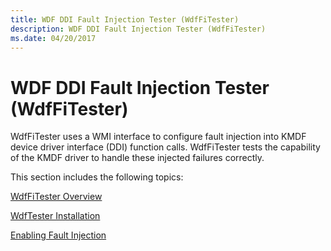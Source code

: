 ```yaml
---
title: WDF DDI Fault Injection Tester (WdfFiTester)
description: WDF DDI Fault Injection Tester (WdfFiTester)
ms.date: 04/20/2017
---
```


# WDF DDI Fault Injection Tester (WdfFiTester)


WdfFiTester uses a WMI interface to configure fault injection into KMDF device driver interface (DDI) function calls. WdfFiTester tests the capability of the KMDF driver to handle these injected failures correctly.

This section includes the following topics:

[WdfFiTester Overview](wdffitester-overview.md)

[WdfTester Installation](wdftester-installation.md)

[Enabling Fault Injection](enabling-fault-injection.md)

